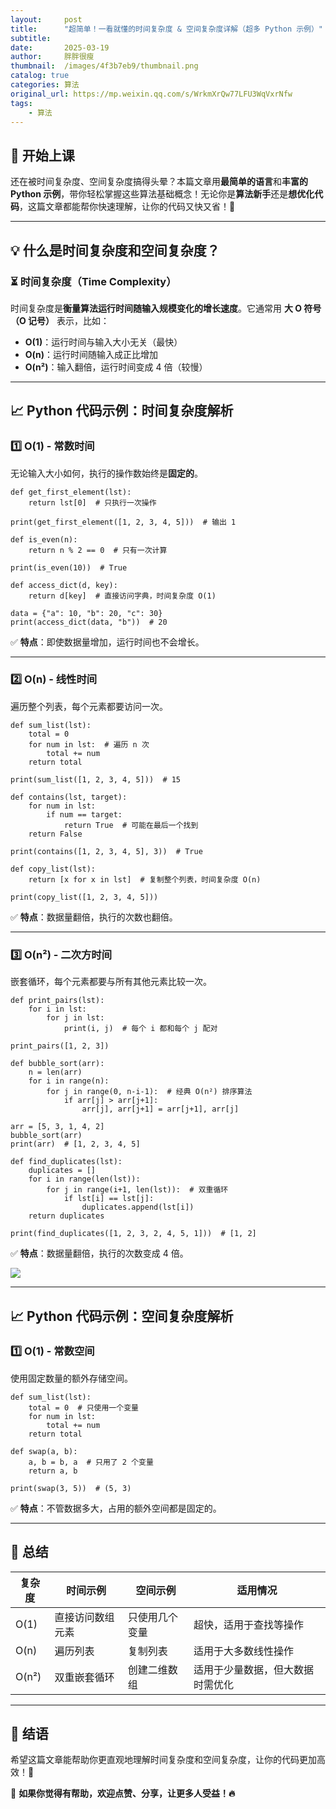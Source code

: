 ```yaml
---
layout:     post
title:      "超简单！一看就懂的时间复杂度 & 空间复杂度详解（超多 Python 示例）"
subtitle:   
date:       2025-03-19
author:     胖胖很瘦
thumbnail:  /images/4f3b7eb9/thumbnail.png
catalog: true
categories: 算法
original_url: https://mp.weixin.qq.com/s/WrkmXrQw77LFU3WqVxrNfw
tags:
    - 算法
---
```


## 📂 开始上课

还在被时间复杂度、空间复杂度搞得头晕？本篇文章用**最简单的语言**和**丰富的 Python 示例**，带你轻松掌握这些算法基础概念！无论你是**算法新手**还是**想优化代码**，这篇文章都能帮你快速理解，让你的代码又快又省！🚀

---

## 💡 什么是时间复杂度和空间复杂度？

### **⏳ 时间复杂度（Time Complexity）**

时间复杂度是**衡量算法运行时间随输入规模变化的增长速度**。它通常用 **大 O 符号（O 记号）** 表示，比如：

* **O(1)**：运行时间与输入大小无关（最快）
* **O(n)**：运行时间随输入成正比增加
* **O(n²)**：输入翻倍，运行时间变成 4 倍（较慢）

---

## 📈 Python 代码示例：时间复杂度解析

### **1️⃣ O(1) - 常数时间**

无论输入大小如何，执行的操作数始终是**固定的**。

```
def get_first_element(lst):  
    return lst[0]  # 只执行一次操作  
  
print(get_first_element([1, 2, 3, 4, 5]))  # 输出 1
```

```
def is_even(n):  
    return n % 2 == 0  # 只有一次计算  
  
print(is_even(10))  # True
```

```
def access_dict(d, key):  
    return d[key]  # 直接访问字典，时间复杂度 O(1)  
  
data = {"a": 10, "b": 20, "c": 30}  
print(access_dict(data, "b"))  # 20
```

✅ **特点**：即使数据量增加，运行时间也不会增长。

---

### **2️⃣ O(n) - 线性时间**

遍历整个列表，每个元素都要访问一次。

```
def sum_list(lst):  
    total = 0  
    for num in lst:  # 遍历 n 次  
        total += num  
    return total  
  
print(sum_list([1, 2, 3, 4, 5]))  # 15
```

```
def contains(lst, target):  
    for num in lst:  
        if num == target:  
            return True  # 可能在最后一个找到  
    return False  
  
print(contains([1, 2, 3, 4, 5], 3))  # True
```

```
def copy_list(lst):  
    return [x for x in lst]  # 复制整个列表，时间复杂度 O(n)  
  
print(copy_list([1, 2, 3, 4, 5]))
```

✅ **特点**：数据量翻倍，执行的次数也翻倍。

---

### **3️⃣ O(n²) - 二次方时间**

嵌套循环，每个元素都要与所有其他元素比较一次。

```
def print_pairs(lst):  
    for i in lst:  
        for j in lst:  
            print(i, j)  # 每个 i 都和每个 j 配对  
  
print_pairs([1, 2, 3])  
```

```
def bubble_sort(arr):  
    n = len(arr)  
    for i in range(n):  
        for j in range(0, n-i-1):  # 经典 O(n²) 排序算法  
            if arr[j] > arr[j+1]:  
                arr[j], arr[j+1] = arr[j+1], arr[j]  
  
arr = [5, 3, 1, 4, 2]  
bubble_sort(arr)  
print(arr)  # [1, 2, 3, 4, 5]
```

```
def find_duplicates(lst):  
    duplicates = []  
    for i in range(len(lst)):  
        for j in range(i+1, len(lst)):  # 双重循环  
            if lst[i] == lst[j]:  
                duplicates.append(lst[i])  
    return duplicates  
  
print(find_duplicates([1, 2, 3, 2, 4, 5, 1]))  # [1, 2]
```

✅ **特点**：数据量翻倍，执行的次数变成 4 倍。

![](/images/4f3b7eb9/1.png)

---

## 📈 Python 代码示例：空间复杂度解析

### **1️⃣ O(1) - 常数空间**

使用固定数量的额外存储空间。

```
def sum_list(lst):  
    total = 0  # 只使用一个变量  
    for num in lst:  
        total += num  
    return total
```

```
def swap(a, b):  
    a, b = b, a  # 只用了 2 个变量  
    return a, b  
  
print(swap(3, 5))  # (5, 3)
```

✅ **特点**：不管数据多大，占用的额外空间都是固定的。

---

## 🎯 总结

| 复杂度 | 时间示例 | 空间示例 | 适用情况 |
| --- | --- | --- | --- |
| O(1) | 直接访问数组元素 | 只使用几个变量 | 超快，适用于查找等操作 |
| O(n) | 遍历列表 | 复制列表 | 适用于大多数线性操作 |
| O(n²) | 双重嵌套循环 | 创建二维数组 | 适用于少量数据，但大数据时需优化 |

---

## 🎯 结语

希望这篇文章能帮助你更直观地理解时间复杂度和空间复杂度，让你的代码更加高效！🚀

📌 **如果你觉得有帮助，欢迎点赞、分享，让更多人受益！🔥**